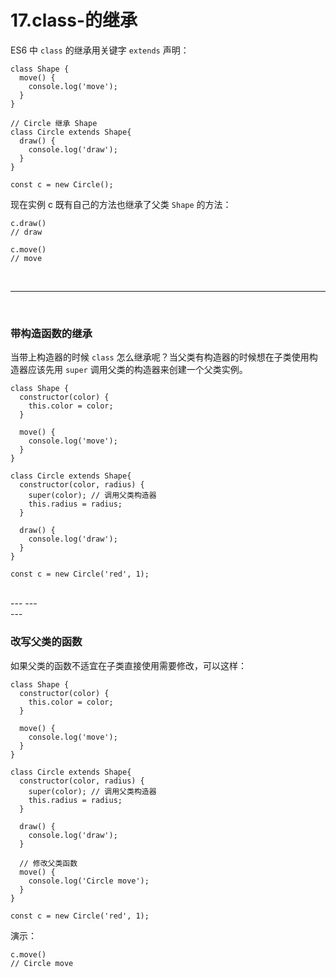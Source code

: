 # 17.class-的继承

ES6 中 ``class`` 的继承用关键字 ``extends`` 声明：

```
class Shape {
  move() {
    console.log('move');
  }
}

// Circle 继承 Shape
class Circle extends Shape{
  draw() {
    console.log('draw');
  }
}

const c = new Circle();
```

现在实例 c 既有自己的方法也继承了父类 ``Shape`` 的方法：
```
c.draw()
// draw

c.move()
// move
```


<br>
<hr>
<br>


### 带构造函数的继承

当带上构造器的时候 ``class`` 怎么继承呢？当父类有构造器的时候想在子类使用构造器应该先用 ``super`` 调用父类的构造器来创建一个父类实例。

```
class Shape {
  constructor(color) {
    this.color = color;
  }

  move() {
    console.log('move');
  }
}

class Circle extends Shape{
  constructor(color, radius) {
    super(color); // 调用父类构造器
    this.radius = radius;
  }

  draw() {
    console.log('draw');
  }
}

const c = new Circle('red', 1);
```

<br>
---
---
<br>
---

### 改写父类的函数

如果父类的函数不适宜在子类直接使用需要修改，可以这样：

```
class Shape {
  constructor(color) {
    this.color = color;
  }

  move() {
    console.log('move');
  }
}

class Circle extends Shape{
  constructor(color, radius) {
    super(color); // 调用父类构造器
    this.radius = radius;
  }

  draw() {
    console.log('draw');
  }

  // 修改父类函数
  move() {
    console.log('Circle move');
  }
}

const c = new Circle('red', 1);
```

演示：
```
c.move()
// Circle move
```
